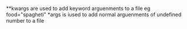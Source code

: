 **kwargs are used to add keyword arguenments to a file 
eg
food="spagheti"
*args is iused to add normal arguenments of undefined number to a file


